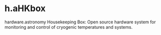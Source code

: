 # h.aHKbox
hardware.astronomy Housekeeping Box: Open source hardware system for monitoring and control of cryogenic temperatures and systems.

